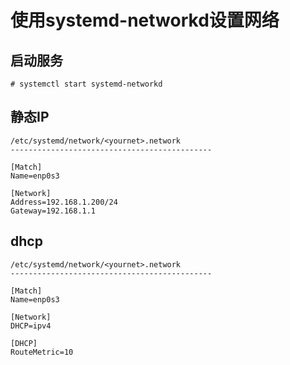 # 使用systemd-networkd设置网络

## 启动服务

```
# systemctl start systemd-networkd 
```

## 静态IP

```
/etc/systemd/network/<yournet>.network
---------------------------------------------

[Match]
Name=enp0s3

[Network]
Address=192.168.1.200/24
Gateway=192.168.1.1
```

## dhcp

```
/etc/systemd/network/<yournet>.network
---------------------------------------------

[Match]
Name=enp0s3

[Network]
DHCP=ipv4

[DHCP]
RouteMetric=10
```